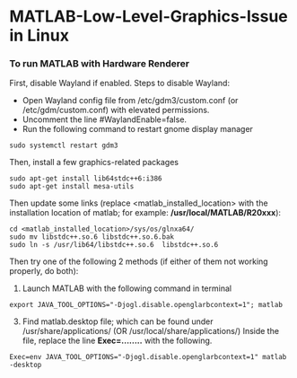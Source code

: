 # MATLAB-Low-Level-Graphics-Issue in Linux

### To run MATLAB with Hardware Renderer

First, disable Wayland if enabled.
Steps to disable Wayland:
* Open Wayland config file from /etc/gdm3/custom.conf (or /etc/gdm/custom.conf) with elevated permissions.
* Uncomment the line #WaylandEnable=false.
* Run the following command to restart gnome display manager

```
sudo systemctl restart gdm3
```

Then, install a few graphics-related packages

```
sudo apt-get install lib64stdc++6:i386
sudo apt-get install mesa-utils
```
Then update some links (replace <matlab_installed_location> with the installation location of matlab; for example: <b>/usr/local/MATLAB/R20xxx</b>):

```
cd <matlab_installed_location>/sys/os/glnxa64/
sudo mv libstdc++.so.6 libstdc++.so.6.bak
sudo ln -s /usr/lib64/libstdc++.so.6  libstdc++.so.6
```

Then try one of the following 2 methods (if either of them not working properly, do both):
1)  Launch MATLAB with the following command in terminal

```
export JAVA_TOOL_OPTIONS="-Djogl.disable.openglarbcontext=1"; matlab
```


3)	Find matlab.desktop file; which can be found under /usr/share/applications/ (OR  /usr/local/share/applications/)
Inside the file, replace the line **Exec=........** with the following.

```
Exec=env JAVA_TOOL_OPTIONS="-Djogl.disable.openglarbcontext=1" matlab -desktop 
```
